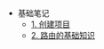 ﻿<!-- 侧边栏 docs/_sidebar.md -->

- 基础笔记
  - [1. 创建项目](/doc1/1.md)
  - [2. 路由的基础知识](/doc1/2.md)
<!-- 以下略 -->
